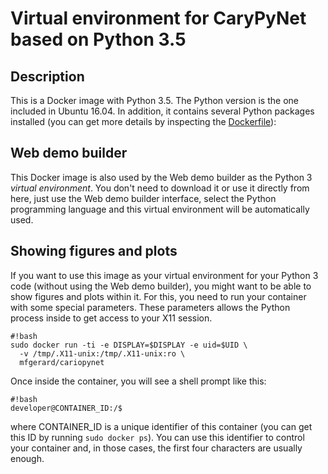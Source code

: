 # Virtual environment for CaryPyNet based on Python 3.5 #

## Description ##
This is a Docker image with Python 3.5. The Python version is the one included in Ubuntu 16.04. In addition, it contains several Python packages installed (you can get more details by inspecting the [Dockerfile](https://github.com/mgerard/cariopynet/blob/master/Dockerfile)):

## Web demo builder ##
This Docker image is also used by the Web demo builder as the Python 3 *virtual environment*. You don't need to download it or use it directly from here, just use the Web demo builder interface, select the Python programming language and this virtual environment will be automatically used.

## Showing figures and plots ##
If you want to use this image as your virtual environment for your Python 3 code (without using the Web demo builder), you might want to be able to show figures and plots within it. For this, you need to run your container with some special parameters. These parameters allows the Python process inside to get access to your X11 session.

    #!bash
    sudo docker run -ti -e DISPLAY=$DISPLAY -e uid=$UID \
      -v /tmp/.X11-unix:/tmp/.X11-unix:ro \
      mfgerard/cariopynet

Once inside the container, you will see a shell prompt like this:

    #!bash
    developer@CONTAINER_ID:/$

where CONTAINER_ID is a unique identifier of this container (you can get this ID by running `sudo docker ps`). You can use this identifier to control your container and, in those cases, the first four characters are usually enough.
